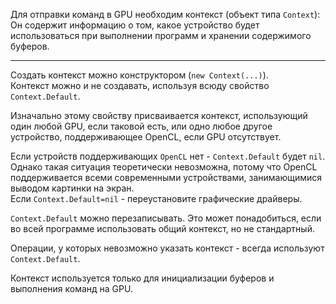 ﻿


Для отправки команд в GPU необходим контекст (объект типа `Context`):\
Он содержит информацию о том, какое устройство будет использоваться при выполнении программ и хранении содержимого буферов.

---

Создать контекст можно конструктором (`new Context(...)`).\
Контекст можно и не создавать, используя всюду свойство `Context.Default`.

Изначально этому свойству присваивается контекст, использующий один любой GPU, если таковой есть,
или одно любое другое устройство, поддерживающее OpenCL, если GPU отсутствует.

Если устройств поддерживающих `OpenCL` нет - `Context.Default` будет `nil`.\
Однако такая ситуация теоретически невозможна, потому что OpenCL поддерживается
всеми современными устройствами, занимающимися выводом картинки на экран.\
Если `Context.Default=nil` - переустановите графические драйверы.

`Context.Default` можно перезаписывать. Это может понадобиться, если во всей программе использовать общий контекст, но не стандартный.

Операции, у которых невозможно указать контекст - всегда используют `Context.Default`.

Контекст используется только для
<a path="../Буфер (Buffer)/">инициализации буферов</a>
и
<a path="../Очередь [команд] (CommandQueue)/Выполнение очередей">выполнения команд</a>
на GPU.



